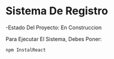 <h1>Sistema De Registro</h1>

-Estado Del Proyecto: En Construccion

Para Ejecutar El Sistema, Debes Poner:

```npm InstalReact```

